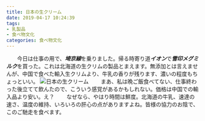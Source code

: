 ```yaml
---
title: 日本の生クリーム
date: 2019-04-17 10:24:39
tags:
- 乳製品
- 食べ物文化
categories: 食べ物文化
---
```

　　今日は仕事の用で、***埼京線***を乗りました。帰る時寄り道***イオン***で***雪印メグミルク***を買った。これは北海道の生クリムの製品とまえます。無添加とは言えませんが、中国で食べた輸入生クリムより、牛乳の香りが残ります、濃いの程度もちょっといい。<!--more-->
    ![日本の生クリーム](cream.png)
　　まあ、私は晩ご飯食べてない、仕事終わった後立てて飲んたので、こういう感覚があるかもしれない。価格は中国での輸入品より安い。え？
　　なぜなら、やはり時間は鮮度。北海道の牛乳、速達の速さ、温度の維持、いろいろの肝心の点がありますよね。皆様の協力のお陰で、このご馳走を食べます。
